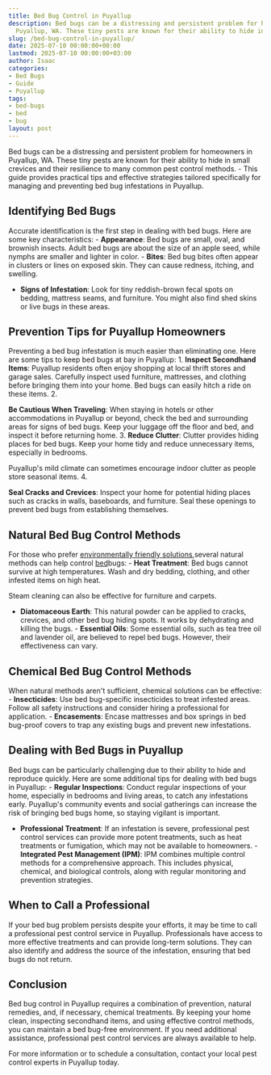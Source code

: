```yaml
---
title: Bed Bug Control in Puyallup
description: Bed bugs can be a distressing and persistent problem for homeowners in
  Puyallup, WA. These tiny pests are known for their ability to hide in small crevices...
slug: /bed-bug-control-in-puyallup/
date: 2025-07-10 00:00:00+00:00
lastmod: 2025-07-10 00:00:00+03:00
author: Isaac
categories:
- Bed Bugs
- Guide
- Puyallup
tags:
- bed-bugs
- bed
- bug
layout: post
---
```

Bed bugs can be a distressing and persistent problem for homeowners in Puyallup, WA. These tiny pests are known for their ability to hide in small crevices and their resilience to many common pest control methods. - This guide provides practical tips and effective strategies tailored specifically for managing and preventing bed bug infestations in Puyallup.

##  Identifying Bed Bugs

Accurate identification is the first step in dealing with bed bugs. Here are some key characteristics: - **Appearance**: Bed bugs are small, oval, and brownish insects. Adult bed bugs are about the size of an apple seed, while nymphs are smaller and lighter in color. - **Bites**: Bed bug bites often appear in clusters or lines on exposed skin. They can cause redness, itching, and swelling.

- **Signs of Infestation**: Look for tiny reddish-brown fecal spots on bedding, mattress seams, and furniture. You might also find shed skins or live bugs in these areas.

##  Prevention Tips for Puyallup Homeowners

Preventing a bed bug infestation is much easier than eliminating one. Here are some tips to keep bed bugs at bay in Puyallup: 1. **Inspect Secondhand Items**: Puyallup residents often enjoy shopping at local thrift stores and garage sales. Carefully inspect used furniture, mattresses, and clothing before bringing them into your home. Bed bugs can easily hitch a ride on these items. 2.

**Be Cautious When Traveling**: When staying in hotels or other accommodations in Puyallup or beyond, check the bed and surrounding areas for signs of bed bugs. Keep your luggage off the floor and bed, and inspect it before returning home. 3. **Reduce Clutter**: Clutter provides hiding places for bed bugs. Keep your home tidy and reduce unnecessary items, especially in bedrooms.

Puyallup's mild climate can sometimes encourage indoor clutter as people store seasonal items. 4.

**Seal Cracks and Crevices**: Inspect your home for potential hiding places such as cracks in walls, baseboards, and furniture. Seal these openings to prevent bed bugs from establishing themselves.

##  Natural Bed Bug Control Methods

For those who prefer [environmentally friendly solutions](https://pestpolicy.com/does-ammonia-kill-[bed-bugs](https://pestpolicy.com/bed-bug-bites-vs-mosquito-bites/)/),several natural methods can help control [bed](https://pestpolicy.com/bed-bug-bites-vs-other-bites/)bugs: - **Heat Treatment**: Bed bugs cannot survive at high temperatures. Wash and dry bedding, clothing, and other infested items on high heat.

Steam cleaning can also be effective for furniture and carpets.

- **Diatomaceous Earth**: This natural powder can be applied to cracks, crevices, and other bed bug hiding spots. It works by dehydrating and killing the bugs. - **Essential Oils**: Some essential oils, such as tea tree oil and lavender oil, are believed to repel bed bugs. However, their effectiveness can vary.

##  Chemical Bed Bug Control Methods

When natural methods aren't sufficient, chemical solutions can be effective: - **Insecticides**: Use bed bug-specific insecticides to treat infested areas. Follow all safety instructions and consider hiring a professional for application. - **Encasements**: Encase mattresses and box springs in bed bug-proof covers to trap any existing bugs and prevent new infestations.

##  Dealing with Bed Bugs in Puyallup

Bed bugs can be particularly challenging due to their ability to hide and reproduce quickly. Here are some additional tips for dealing with bed bugs in Puyallup: - **Regular Inspections**: Conduct regular inspections of your home, especially in bedrooms and living areas, to catch any infestations early. Puyallup's community events and social gatherings can increase the risk of bringing bed bugs home, so staying vigilant is important.

- **Professional Treatment**: If an infestation is severe, professional pest control services can provide more potent treatments, such as heat treatments or fumigation, which may not be available to homeowners. - **Integrated Pest Management (IPM)**: IPM combines multiple control methods for a comprehensive approach. This includes physical, chemical, and biological controls, along with regular monitoring and prevention strategies.

##  When to Call a Professional

If your bed bug problem persists despite your efforts, it may be time to call a professional pest control service in Puyallup. Professionals have access to more effective treatments and can provide long-term solutions. They can also identify and address the source of the infestation, ensuring that bed bugs do not return.

##  Conclusion

Bed bug control in Puyallup requires a combination of prevention, natural remedies, and, if necessary, chemical treatments. By keeping your home clean, inspecting secondhand items, and using effective control methods, you can maintain a bed bug-free environment. If you need additional assistance, professional pest control services are always available to help.

For more information or to schedule a consultation, contact your local pest control experts in Puyallup today.
